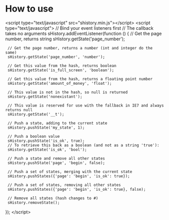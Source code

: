 # How to use

   &lt;script type="text/javascript" src="shistory.min.js"&gt;&lt;/script&gt;
   &lt;script type="text/javascript"&gt;
   // Bind your event listeners first
   // The callback takes no arguments
   sHistory.addEventListener(function () {
     // Get the page number, returns string
     sHistory.getState('page_number');

     // Get the page number, returns a number (int and integer do the same)
     sHistory.getState('page_number', 'number');

     // Get this value from the hash, returns boolean
     sHistory.getState('is_full_screen', 'boolean');

     // Get this value from the hash, returns a floating point number
     sHistory.getState('amount_of_money', 'float');

     // This value is not in the hash, so null is returned
     sHistory.getState('nonexistant');

     // This value is reserved for use with the fallback in IE7 and always returns null
     sHistory.getState('__t');

     // Push a state, adding to the current state
     sHistory.pushState('my_state', 1);

     // Push a boolean value
     sHistory.pushState('is_ok', true);
     // To retrieve this back as a boolean (and not as a string 'true'):
     sHistory.getState('is_ok', 'bool');

     // Push a state and remove all other states
     sHistory.pushState('page', 'begin', false);

     // Push a set of states, merging with the current state
     sHistory.pushStates({'page': 'begin', 'is_ok': true});

     // Push a set of states, removing all other states
     sHistory.pushStates({'page': 'begin', 'is_ok': true}, false);

     // Remove all states (hash changes to #)
     sHistory.removeState();
   });
   &lt;/script&gt;
